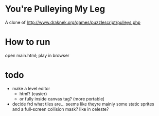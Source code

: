 # You're Pulleying My Leg

A clone of http://www.draknek.org/games/puzzlescript/pulleys.php

# How to run

open main.html; play in browser

# todo

* make a level editor
  * html? (easier)
  * or fully inside canvas tag? (more portable)
* decide frd what tiles are... seems like theyre mainly some static sprites and a full-screen collision mask? like in celeste?
